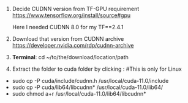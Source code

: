 1. Decide CUDNN version from TF-GPU requirement https://www.tensorflow.org/install/source#gpu

    Here I needed CUDNN 8.0 for my TF==2.4.1

2. Download that version from CUDNN archive https://developer.nvidia.com/rdp/cudnn-archive

3. __Terminal__: cd ~/to/the/download/location/path

4. Extract the folder to cuda folder by clicking : #This is only for Linux

* sudo cp -P cuda/include/cudnn.h                                                    /usr/local/cuda-11.0/include
* sudo cp -P cuda/lib64/libcudnn*                                                      /usr/local/cuda-11.0/lib64/
* sudo chmod a+r /usr/local/cuda-11.0/lib64/libcudnn*
